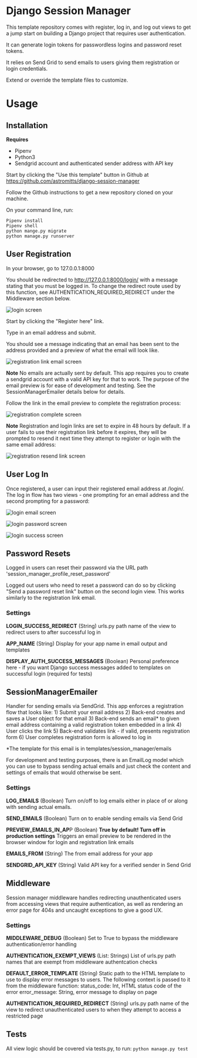 # Django Session Manager
This template repository comes with register, log in,
and log out views to get a jump start on building a 
Django project that requires user authentication.

It can generate login tokens for passwordless logins 
and password reset tokens. 

It relies on Send Grid to send emails to users giving
them registration or login credentials.

Extend or override the template files to customize.

# Usage

## Installation
**Requires**
 - Pipenv
 - Python3
 - Sendgrid account and authenticated sender address with API key

Start by clicking the "Use this template" button in Github at https://github.com/astromitts/django-session-manager

Follow the Github instructions to get a new repository cloned on your machine.

On your command line, run:

```
Pipenv install
Pipenv shell
python mange.py migrate
python manage.py runserver
```

## User Registration
In your browser, go to 127.0.0.1:8000

You should be redirected to http://127.0.0.1:8000/login/ with a message stating
that you must be logged in. To change the redirect route used by this function,
see AUTHENTICATION_REQUIRED_REDIRECT under the Middleware section below. 

![login screen](https://raw.githubusercontent.com/astromitts/django-session-manager/main/screenshots/login-1.png)

Start by clicking the "Register here" link.

Type in an email address and submit.

You should see a message indicating that an email has been sent to the address
provided and a preview of what the email will look like. 

![registration link email screen](https://raw.githubusercontent.com/astromitts/django-session-manager/main/screenshots/registration-2.png)

**Note** No emails are actually sent by default. This app requires you to create
a sendgrid account with a valid API key for that to work. The purpose of the email
preview is for ease of development and testing. See the SessionManagerEmailer details
below for details.

Follow the link in the email preview to complete the registration process:


![registration complete screen](https://raw.githubusercontent.com/astromitts/django-session-manager/main/screenshots/registration-3.png)


**Note** Registration and login links are set to expire in 48 hours by default. If a
user fails to use their registration link before it expires, they will be prompted to
resend it next time they attempt to register or login with the same email address:


![registration resend link screen](https://raw.githubusercontent.com/astromitts/django-session-manager/main/screenshots/registration-resend.png)



## User Log In
Once registered, a user can input their registered email address at /login/. The
log in flow has two views - one prompting for an email address and the second prompting
for a password:


![login email screen](https://raw.githubusercontent.com/astromitts/django-session-manager/main/screenshots/login-1.png)

![login password screen](https://raw.githubusercontent.com/astromitts/django-session-manager/main/screenshots/login-2.png)

![login success screen](https://raw.githubusercontent.com/astromitts/django-session-manager/main/screenshots/login-success.png)



## Password Resets
Logged in users can reset their password via the URL path 'session_manager_profile_reset_password'

Logged out users who need to reset a password can do so by clicking "Send a password reset link"
button on the second login view. This works similarly to the registration link email.


### Settings
**LOGIN_SUCCESS_REDIRECT** (String)
urls.py path name of the view to redirect users to after
successful log in

**APP_NAME** (String)
Display for your app name in email output and templates

**DISPLAY_AUTH_SUCCESS_MESSAGES** (Boolean)
Personal preference here - if you want Django success messages
added to templates on successful login (required for tests)

## SessionManagerEmailer
Handler for sending emails via SendGrid. This app enforces a
registration flow that looks like:
	1) Submit your email address
	2) Back-end creates and saves a User object for that email
	3) Back-end sends an email* to given email address containing
	   a valid registration token embedded in a link
	4) User clicks the link
	5) Back-end validates link - if valid, presents registration form
	6) User completes registration form is allowed to log in

\*The template for this email is in templates/session_manager/emails

For development and testing purposes, there is an EmailLog model
which you can use to bypass sending actual emails and just check
the content and settings of emails that would otherwise be sent.

### Settings
**LOG_EMAILS** (Boolean)
Turn on/off to log emails either in place of or along with sending
actual emails.

**SEND_EMAILS** (Boolean)
Turn on to enable sending emails via Send Grid

**PREVIEW_EMAILS_IN_AP**P (Boolean)
**True by default! Turn off in production settings**
Triggers an email preview to be rendered in the browser window for login and registration link emails

**EMAILS_FROM** (String)
The from email address for your app

**SENDGRID_API_KEY** (String)
Valid API key for a verified sender in Send Grid


## Middleware
Session manager middleware handles redirecting
unauthenticated users from accessing views that require
authentication, as well as rendering an error page for 
404s and uncaught exceptions to give a good UX.

### Settings
**MIDDLEWARE_DEBUG** (Boolean)
Set to True to bypass the middleware authentication/error 
handling

**AUTHENTICATION_EXEMPT_VIEWS** (List: Strings)
List of urls.py path names that are exempt from middleware authentcation checks

**DEFAULT_ERROR_TEMPLATE** (String)
Static path to the HTML template to use to display error
messages to users. The following context is passed to it 
from the middleware function:
status_code: Int, HTML status code of the error
error_message: String, error message to display on page

**AUTHENTICATION_REQUIRED_REDIRECT** (String)
urls.py path name of the view to redirect unauthenticated
users to when they attempt to access a restricted page

## Tests

All view logic should be covered via tests.py, to run:
`python manage.py test`


